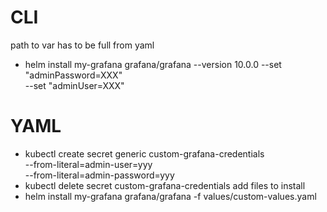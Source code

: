 # CLI 
path  to var has to be full from yaml

- helm install my-grafana grafana/grafana --version 10.0.0 --set "adminPassword=XXX" \
--set "adminUser=XXX"

# YAML

- kubectl create secret generic custom-grafana-credentials \
  --from-literal=admin-user=yyy \
  --from-literal=admin-password=yyy
- kubectl delete secret custom-grafana-credentials
add files to install
- helm install my-grafana grafana/grafana -f values/custom-values.yaml